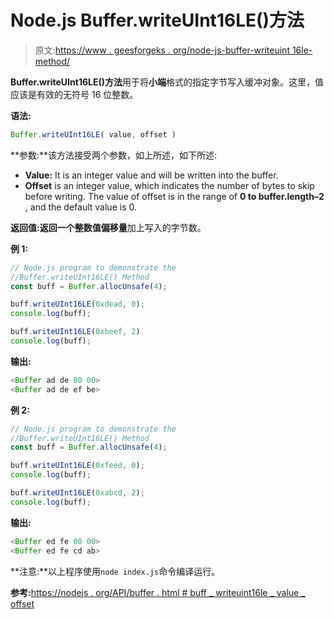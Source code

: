# Node.js Buffer.writeUInt16LE()方法

> 原文:[https://www . geesforgeks . org/node-js-buffer-writeuint 16le-method/](https://www.geeksforgeeks.org/node-js-buffer-writeuint16le-method/)

**Buffer.writeUInt16LE()方法**用于将**小端**格式的指定字节写入缓冲对象。这里，值应该是有效的无符号 16 位整数。

**语法:**

```js
Buffer.writeUInt16LE( value, offset )
```

**参数:**该方法接受两个参数，如上所述，如下所述:

*   **Value:** It is an integer value and will be written into the buffer.
*   **Offset** is an integer value, which indicates the number of bytes to skip before writing. The value of offset is in the range of **0 to buffer.length–2** , and the default value is 0.

**返回值:**返回一个整数值**偏移量**加上写入的字节数。

**例 1:**

```js
// Node.js program to demonstrate the
//Buffer.writeUInt16LE() Method
const buff = Buffer.allocUnsafe(4);

buff.writeUInt16LE(0xdead, 0);
console.log(buff);

buff.writeUInt16LE(0xbeef, 2)
console.log(buff);
```

**输出:**

```js
<Buffer ad de 00 00>
<Buffer ad de ef be>

```

**例 2:**

```js
// Node.js program to demonstrate the
//Buffer.writeUInt16LE() Method
const buff = Buffer.allocUnsafe(4);

buff.writeUInt16LE(0xfeed, 0);
console.log(buff);

buff.writeUInt16LE(0xabcd, 2);
console.log(buff);
```

**输出:**

```js
<Buffer ed fe 00 00>
<Buffer ed fe cd ab>

```

**注意:**以上程序使用`node index.js`命令编译运行。

**参考:**[https://nodejs . org/API/buffer . html # buff _ writeuint16le _ value _ offset](https://nodejs.org/api/buffer.html#buffer_buf_writeuint16le_value_offset)